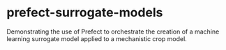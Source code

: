 # prefect-surrogate-models
Demonstrating the use of Prefect to orchestrate the creation of a machine learning surrogate model applied to a mechanistic crop model.
